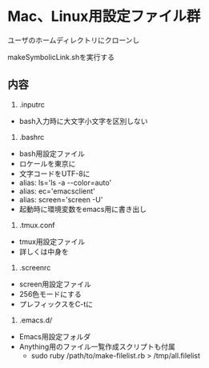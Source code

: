 # Mac、Linux用設定ファイル群
ユーザのホームディレクトリにクローンし

makeSymbolicLink.shを実行する

## 内容
1. .inputrc
 - bash入力時に大文字小文字を区別しない
1. .bashrc
 - bash用設定ファイル
 - ロケールを東京に
 - 文字コードをUTF-8に
 - alias: ls='ls -a --color=auto'
 - alias: ec='emacsclient'
 - alias: screen='screen -U'
 - 起動時に環境変数をemacs用に書き出し
1. .tmux.conf
 - tmux用設定ファイル
 - 詳しくは中身を
1. .screenrc
 - screen用設定ファイル
 - 256色モードにする
 - プレフィックスをC-tに
1. .emacs.d/
 - Emacs用設定フォルダ
 - Anything用のファイル一覧作成スクリプトも付属
   - sudo ruby /path/to/make-filelist.rb > /tmp/all.filelist
